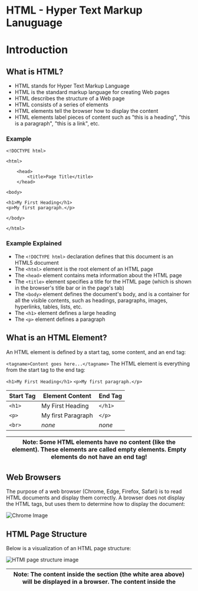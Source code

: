<h1> HTML - Hyper Text Markup Lanuguage </h1>

# Introduction

## What is HTML?

- HTML stands for Hyper Text Markup Language
- HTML is the standard markup language for creating Web pages
- HTML describes the structure of a Web page
- HTML consists of a series of elements
- HTML elements tell the browser how to display the content
- HTML elements label pieces of content such as "this is a heading", "this is a paragraph", "this is a link", etc.

### Example

``` 
<!DOCTYPE html>

<html>

    <head>
        <title>Page Title</title>
    </head>

<body>

<h1>My First Heading</h1>
<p>My first paragraph.</p>

</body>

</html>
 ```

### Example Explained

- The `<!DOCTYPE html>` declaration defines that this document is an HTML5 document
- The `<html>` element is the root element of an HTML page
- The `<head>` element contains meta information about the HTML page
- The `<title>` element specifies a title for the HTML page (which is shown in the browser's title bar or in the page's tab)
- The `<body>` element defines the document's body, and is a container for all the visible contents, such as headings, paragraphs, images, hyperlinks, tables, lists, etc.
- The `<h1>` element defines a large heading
- The `<p>` element defines a paragraph

## What is an HTML Element?
An HTML element is defined by a start tag, some content, and an end tag:

` <tagname>Content goes here...</tagname> `
The HTML element is everything from the start tag to the end tag:

` <h1>My First Heading</h1> `
` <p>My first paragraph.</p> `

| **Start Tag**  | **Element Content** | **End Tag** |
| -------------- | ------------------- | ----------- | 
| `<h1>` | My First Heading | `</h1>` |
| `<p>` | My first Paragraph | `</p>` |
| `<br>` | _none_ | _none_ |

| **Note:** Some HTML elements have no content (like the <br> element). These elements are called empty elements. Empty elements do not have an end tag! |
| ---------------------------------------------------------------------------------------------- |

## Web Browsers

The purpose of a web browser (Chrome, Edge, Firefox, Safari) is to read HTML documents and display them correctly.
A browser does not display the HTML tags, but uses them to determine how to display the document:

<img src="https://www.w3schools.com/html/img_chrome.png"
        alt="Chrome Image">

## HTML Page Structure

Below is a visualization of an HTML page structure:

<img src="https://slideplayer.com/slide/12828012/78/images/9/HTML+Page+Structure+Below+is+a+visualization+of+an+HTML+page+structure%3A.jpg"
        alt="HTMl page structure image">

| **Note:** The content inside the <body> section (the white area above) will be displayed in a browser. The content inside the <title> element will be shown in the browser's title bar or in the page's tab. |
| ---------------------------------------------------------------------------------------------- |


### HTML History

Since the early days of the World Wide Web, there have been many versions of HTML:

| **Year** | **Version** |
| ---- | -------------------------------------- |
| 1989 | Tim Berners-Lee invented www |
| 1991 | Tim Berners-Lee invented HTML |
| 1993 | Dave Raggett drafted HTML+ |
| 1995 | HTML Working Group defined HTML 2.0 |
| 1997 | W3C Recommendation: HTML 3.2 |
| 1999 | W3C Recommendation: HTML 4.01 |
| 2000 | W3C Recommendation: XHTML 1.0 |
| 2008 | WHATWG HTML5 First Public Draft |
| 2012 | WHATWG HTML5 Living Standard |
| 2014 | W3C Recommendation: HTML5 |
| 2016 | W3C Candidate Recommendation: HTML 5.1 |
| 2017 | W3C Recommendation: HTML5.1 2nd Edition |
| 2017 | W3C Recommendation: HTML5.2 |

---

# HTML editors

### Learn HTML Using Notepad or TextEdit

Web pages can be created and modified by using professional HTML editors.

However, for learning HTML we recommend a simple text editor like Notepad (PC) or TextEdit (Mac).

**Following are a few html editors that I suggest using :**

- Atom
- Notepad++
- Sublime Text
- Visual Studio Code
 
Follow the steps below to create your first web page with Notepad or TextEdit.

- ### Step 1: Open Notepad (PC)

**Windows 8 or later:**

Open the **Start Screen** (the window symbol at the bottom left on your screen). Type **Notepad**.

**Windows 7 or earlier:**

Open **Start > Programs > Accessories > Notepad**

- ### Step 1: Open TextEdit (Mac)

Open **Finder > Applications > TextEdit**

Also change some preferences to get the application to save files correctly. In **Preferences > Format >** choose **"Plain Text"**

Then under "Open and Save", check the box that says "Display HTML files as HTML code instead of formatted text".

**Then open a new document to place the code.**

- ### Step 2: Write Some HTML

Write or copy the following HTML code into Notepad:

```
<!DOCTYPE html>
<html>
<body>

<h1>My First Heading</h1>

<p>My first paragraph.</p>

</body>
</html>
```

<img src="https://www.w3schools.com/html/img_notepad.png"
        alt="Notepad Image">

- ### Step 3: Save the HTML Page

Save the file on your computer. Select **File > Save** as in the Notepad menu.

Name the file "**index.html**" and set the encoding to **UTF-8** (which is the preferred encoding for HTML files).

<img src="https://www.w3schools.com/html/img_saveas.png"
        alt="Notepad Image">

| **Tip:** You can use either .htm or .html as file extension. There is no difference, it is up to you. |
| ----------------------------------------------------------------------------------------------------- |

- ### Step 4: View the HTML Page in Your Browser

Open the saved HTML file in your favorite browser (double click on the file, or right-click - and choose "Open with").

The result will look much like this:

<img src="https://www.w3schools.com/html/img_chrome.png"
        alt="Result Image">

---

# Basics

### HTML Documents

All HTML documents must start with a document type declaration: `<!DOCTYPE html>`.

The HTML document itself begins with `<html>` and ends with `</html>`.

The visible part of the HTML document is between `<body>` and `</body>`.

### The <!DOCTYPE> Declaration

The `<!DOCTYPE>` declaration represents the document type, and helps browsers to display web pages correctly.

It must only appear once, at the top of the page (before any HTML tags).

The `<!DOCTYPE>` declaration is not case sensitive.

### HTML Headings

HTML headings are defined with the `<h1>` to `<h6>` tags.

`<h1>` defines the most important heading. `<h6>` defines the least important heading.

### HTML Paragraphs

HTML paragraphs are defined with the `<p>` tag

### HTML Links

HTML links are defined with the `<a>` tag.

### HTML Images

HTML images are defined with the `<img>` tag.

The source file `(src)`, alternative text `(alt)`, width, and height are provided as attributes

#### How to View HTML Source?

Have you ever seen a Web page and wondered "Hey! How did they do that?"

##### View HTML Source Code:

Right-click in an HTML page and select "View Page Source" (in Chrome) or "View Source" (in Edge), or similar in other browsers. This will open a window containing the HTML source code of the page.

##### Inspect an HTML Element:

Right-click on an element (or a blank area), and choose "Inspect" or "Inspect Element" to see what elements are made up of (you will see both the HTML and the CSS). You can also edit the HTML or CSS on-the-fly in the Elements or Styles panel